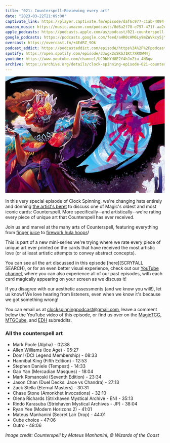 ```yaml
---
title: "021: Counterspell—Reviewing every art"
date: "2023-03-22T21:09:00"
captivate_link: https://player.captivate.fm/episode/daf6c977-c1ab-4094-974e-07b22f98ab2a
amazon_music: https://music.amazon.com/podcasts/8d6a2f78-e757-471f-aa2c-47afe84c72db/episodes/46a144c9-2c46-499d-ba83-79109108ac3e/clock-spinning%E2%80%94magic-the-gathering-history-021-counterspell-art-review
apple_podcasts: https://podcasts.apple.com/us/podcast/021-counterspell-art-review/id1611106302?i=1000605492310
google_podcasts: https://podcasts.google.com/feed/aHR0cHM6Ly9mZWVkcy5jYXB0aXZhdGUuZm0vY2xvY2stc3Bpbm5pbmcv/episode/ZGFmNmM5NzctYzFhYi00MDk0LTk3NGUtMDdiMjJmOThhYjJh?sa=X&ved=0CAUQkfYCahcKEwjguauno_H9AhUAAAAAHQAAAAAQAQ
overcast: https://overcast.fm/+4EdRZ_9Ok
podcast_addict: https://podcastaddict.com/episode/https%3A%2F%2Fpodcasts.captivate.fm%2Fmedia%2F071ceaad-4395-4e6e-9ecf-013966d105c7%2FClock-Spinning-Episode-021-Counterspell-Art-Review-converted.mp3&podcastId=3861161
spotify: https://open.spotify.com/episode/3Jwgx2sSKSJ1Kt7XROWM4j
youtube: https://www.youtube.com/channel/UC9bHYd8E2Y4hJnZiu_4NBqw
archive: https://archive.org/details/clock-spinning-episode-021-counterspell-art-review
---
```


![Counterspell](./sld-331-counterspell.jpg)

In this very special episode of Clock Spinning, we're changing hats entirely and donning [the artist's beret](https://scryfall.com/card/unh/11/fascist-art-director) to discuss one of Magic's oldest and most iconic cards: Counterspell. More specifically--and artistically--we're rating every piece of unique art that Counterspell has ever received.

Join us and marvel at the many arts of Counterspell, featuring everything from [finger juice](https://scryfall.com/card/lea/54/counterspell) to [firework hula hoops](https://scryfall.com/card/ema/43/counterspell)!

This is part of a new mini-series we're trying where we rate every piece of unique art ever printed on the cards that have received the most artistic love (or at least artistic attempts to convey abstract concepts).

You can see all the art discussed in this episode [here](SCRYFALL SEARCH), or for an even better visual experience, check out our [YouTube channel](https://www.youtube.com/@clockspinning), where you can also experience all of our past episodes, with each card magically appearing on your screen as we discuss it!

If you disagree with our aesthetic assessments (and we know you will!), let us know! We love hearing from listeners, even when we know it's because we got something wrong!

You can email us at clockspinningpodcast@gmail.com, leave a comment below the YouTube video of this episode, or find us over on the [MagicTCG](https://www.reddit.com/r/magicTCG/), [MTGCube](https://www.reddit.com/r/mtgcube/), and [EDH](https://www.reddit.com/r/EDH/) subreddits.

### All the counterspell art

* Mark Poole (Alpha) - 02:38
* Allen Williams (Ice Age) - 05:27
* Dom! (DCI Legend Membership) - 08:33
* Hannibal King (Fifth Edition) - 12:53
* Stephen Daniele (Tempest) - 14:33
* Gao Yan (Mercadian Masques) - 18:04
* Mark Romanoski (Seventh Edition) - 23:34
* Jason Chan (Duel Decks: Jace vs Chandra) - 27:13
* Zack Stella (Eternal Masters) - 30:31
* Chase Stone (Amonkhet Invocations) - 32:10
* Olena Richards (Strixhaven Mystical Archive - EN) - 35:13
* Rindo Karasuba (Strixhaven Mystical Archives - JP) - 38:04
* Ryan Yee (Modern Horizons 2) - 41:01
* Mateus Manhanini (Secret Lair Drop) - 44:01
* Cube choice - 47:06
* Outro - 48:06

_Image credit: Counterspell by Mateus Manhanini, © Wizards of the Coast_
